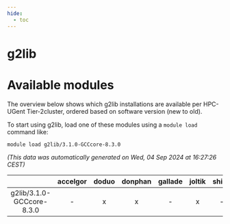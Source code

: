 ```yaml
---
hide:
  - toc
---
```


g2lib
=====

# Available modules


The overview below shows which g2lib installations are available per HPC-UGent Tier-2cluster, ordered based on software version (new to old).

To start using g2lib, load one of these modules using a `module load` command like:

```shell
module load g2lib/3.1.0-GCCcore-8.3.0
```

*(This data was automatically generated on Wed, 04 Sep 2024 at 16:27:26 CEST)*  

| |accelgor|doduo|donphan|gallade|joltik|shinx|skitty|
| :---: | :---: | :---: | :---: | :---: | :---: | :---: | :---: |
|g2lib/3.1.0-GCCcore-8.3.0|-|x|x|-|x|-|x|
